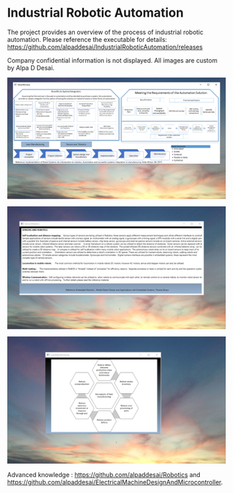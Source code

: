 # Industrial Robotic Automation 

The project provides an overview of the process of industrial robotic automation.  Please reference the executable for details: https://github.com/alpaddesai/IndustrialRoboticAutomation/releases

Company confidential information is not displayed. All images are custom by Alpa D Desai. 

![image](MainWindow.png)

![image](sensors.png)

![image](LeanManufacturing.png)

Advanced knowledge : https://github.com/alpaddesai/Robotics and https://github.com/alpaddesai/ElectricalMachineDesignAndMicrocontroller.
